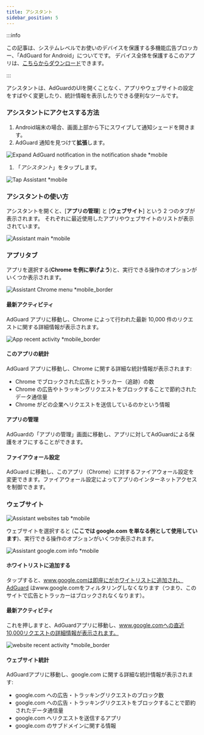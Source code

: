 ```yaml
---
title: アシスタント
sidebar_position: 5
---
```


:::info

この記事は、システムレベルでお使いのデバイスを保護する多機能広告ブロッカー、「AdGuard for Android」についてです。 デバイス全体を保護するこのアプリは、[こちらからダウンロード](https://agrd.io/download-kb-adblock)できます。

:::

アシスタントは、AdGuardのUIを開くことなく、アプリやウェブサイトの設定をすばやく変更したり、統計情報を表示したりできる便利なツールです。

### アシスタントにアクセスする方法

1. Android端末の場合、画面上部から下にスワイプして通知シェードを開きます。
2. AdGuard 通知を見つけて**拡張**します。

![Expand AdGuard notification in the notification shade \*mobile](https://cdn.adtidy.org/blog/new/6lqy8expand-assistant-ja.png)

1. 「_アシスタント_」をタップします。

![Tap Assistant \*mobile](https://cdn.adtidy.org/blog/new/x8748Screenshot_One_UI_Home.jpg)

### アシスタントの使い方

アシスタントを開くと、[**アプリの管理**] と [**ウェブサイト**] という 2 つのタブが表示されます。 それぞれに最近使用したアプリやウェブサイトのリストが表示されています。

![Assistant main \*mobile](https://cdn.adtidy.org/blog/new/1d36eScreenshot_20230706-151717_AdGuard.jpg)

### アプリタブ

アプリを選択する(**Chrome を例に挙げよう**)と、実行できる操作のオプションがいくつか表示されます。

![Assistant Chrome menu \*mobile\_border](https://cdn.adtidy.org/blog/new/2fp3ugassistant-menu-chrome-ja.jpg)

#### 最新アクティビティ

AdGuard アプリに移動し、Chrome によって行われた最新 10,000 件のリクエストに関する詳細情報が表示されます。

![App recent activity \*mobile\_border](https://cdn.adtidy.org/blog/new/8rrjxchrome-recent-ja.jpg)

#### このアプリの統計

AdGuard アプリに移動し、Chrome に関する詳細な統計情報が表示されます:

- Chrome でブロックされた広告とトラッカー（追跡）の数
- Chrome の広告やトラッキングリクエストをブロックすることで節約されたデータ通信量
- Chrome がどの企業へリクエストを送信しているのかという情報

#### アプリの管理

AdGuardの「アプリの管理」画面に移動し、アプリに対してAdGuardによる保護をオフにすることができます。

#### ファイアウォール設定

AdGuard に移動し、このアプリ（Chrome）に対するファイアウォール設定を変更できます。ファイアウォール設定によってアプリのインターネットアクセスを制御できます。

### ウェブサイト

![Assistant websites tab \*mobile](https://cdn.adtidy.org/blog/new/5r70aassistant-websites-ja.jpg)

ウェブサイトを選択すると (**ここでは google.com を単なる例として使用しています**)、実行できる操作のオプションがいくつか表示されます。

![Assistant google.com info \*mobile](https://cdn.adtidy.org/blog/new/tybmvgoogle-com-assistant-ja.jpg)

#### ホワイトリストに追加する

タップすると、www.google.comは即座にがホワイトリストに追加され、AdGuard はwww.google.comをフィルタリングしなくなります（つまり、このサイトで広告とトラッカーはブロックされなくなります）。

#### 最新アクティビティ

これを押しますと、AdGuardアプリに移動し、www.google.comへの直近10,000リクエストの詳細情報が表示されます。

![website recent activity \*mobile\_border](https://cdn.adtidy.org/blog/new/rg2aegoogle-com-recent-ja.jpg)

#### ウェブサイト統計

AdGuardアプリに移動し、google.com に関する詳細な統計情報が表示されます:

- google.com への広告・トラッキングリクエストのブロック数
- google.com への広告・トラッキングリクエストをブロックすることで節約されたデータ通信量
- google.com へリクエストを送信するアプリ
- google.com のサブドメインに関する情報
